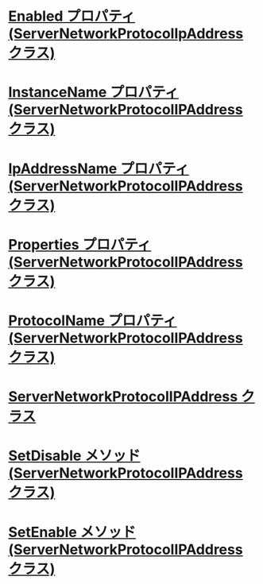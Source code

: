 # [Enabled プロパティ (ServerNetworkProtocolIpAddress クラス)](enabled-property-servernetworkprotocolipaddress-class.md)
# [InstanceName プロパティ (ServerNetworkProtocolIPAddress クラス)](instancename-property-servernetworkprotocolipaddress-class.md)
# [IpAddressName プロパティ (ServerNetworkProtocolIPAddress クラス)](ipaddressname-property-servernetworkprotocolipaddress-class.md)
# [Properties プロパティ (ServerNetworkProtocolIPAddress クラス)](properties-property-servernetworkprotocolipaddress-class.md)
# [ProtocolName プロパティ (ServerNetworkProtocolIPAddress クラス)](protocolname-property-servernetworkprotocolipaddress-class.md)
# [ServerNetworkProtocolIPAddress クラス](servernetworkprotocolipaddress-class.md)
# [SetDisable メソッド (ServerNetworkProtocolIPAddress クラス)](setdisable-method-servernetworkprotocolipaddress-class.md)
# [SetEnable メソッド (ServerNetworkProtocolIPAddress クラス)](setenable-method-servernetworkprotocolipaddress-class.md)
